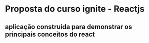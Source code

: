 # Proposta do curso ignite - Reactjs
## aplicação construída para demonstrar os principais conceitos do react

